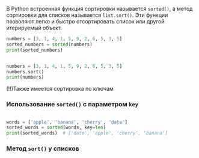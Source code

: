 
В Python встроенная функция сортировки называется `sorted()`, а метод сортировки для списков называется `list.sort()`. Эти функции позволяют легко и быстро отсортировать список или другой итерируемый объект.

```python
numbers = [3, 1, 4, 1, 5, 9, 2, 6, 5, 3, 5] 
sorted_numbers = sorted(numbers) 
print(sorted_numbers)


numbers = [3, 1, 4, 1, 5, 9, 2, 6, 5, 3, 5]
numbers.sort()
print(numbers)


```


(!!)Также имеется сортировка по ключам 

### Использование `sorted()` с параметром `key`

```python

words = ['apple', 'banana', 'cherry', 'date']
sorted_words = sorted(words, key=len)
print(sorted_words)  # ['date', 'apple', 'cherry', 'banana']

```


### Метод `sort()` у списков


